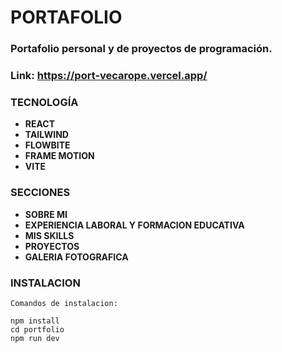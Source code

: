 # PORTAFOLIO  
### Portafolio personal y de proyectos de programación.         

### Link: https://port-vecarope.vercel.app/

### TECNOLOGÍA
- **REACT**   
- **TAILWIND**  
- **FLOWBITE**
- **FRAME MOTION**       
- **VITE**    


### SECCIONES 
+ **SOBRE MI**  
+ **EXPERIENCIA LABORAL Y FORMACION EDUCATIVA** 
+ **MIS SKILLS**    
+ **PROYECTOS** 
+ **GALERIA FOTOGRAFICA**               
    
### INSTALACION
    
    Comandos de instalacion:
```
npm install 
cd portfolio
npm run dev 

```




